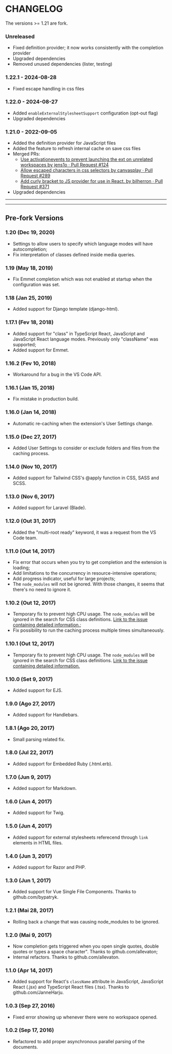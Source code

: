 # CHANGELOG

The versions >= 1.21 are fork.

### Unreleased

* Fixed definition provider; it now works consistently with the completion provider
* Upgraded dependencies
* Removed unused dependencies (lister, testing)

### 1.22.1 - 2024-08-28

* Fixed escape handling in css files

### 1.22.0 - 2024-08-27

* Added `enableExternalStylesheetSupport` configuration (opt-out flag)
* Upgraded dependencies

### 1.21.0 - 2022-09-05

* Added the definition provider for JavaScript files
* Added the feature to refresh internal cache on save css files
* Merged PRs:
    * [Use activationevents to prevent launching the ext on unrelated workspaces by jens1o · Pull Request #124](https://github.com/zignd/HTML-CSS-Class-Completion/pull/124)
    * [Allow escaped characters in css selectors by canvasplay · Pull Request #289](https://github.com/zignd/HTML-CSS-Class-Completion/pull/289)
    * [Add curly bracket to JS provider for use in React. by bilherron · Pull Request #371](https://github.com/zignd/HTML-CSS-Class-Completion/pull/371)
* Upgraded dependencies

----
----

## Pre-fork Versions

### 1.20 (Dec 19, 2020)
* Settings to allow users to specify which language modes will have autocompletion;
* Fix interpretation of classes defined inside media queries.

### 1.19 (May 18, 2019)
* Fix Emmet completion which was not enabled at startup when the configuration was set.

### 1.18 (Jan 25, 2019)
* Added support for Django template (django-html).

### 1.17.1 (Fev 18, 2018)
* Added support for "class" in TypeScript React, JavaScript and JavaScript React language modes. Previously only "className" was supported;
* Added support for Emmet.

### 1.16.2 (Fev 10, 2018)
* Workaround for a bug in the VS Code API.

### 1.16.1 (Jan 15, 2018)
* Fix mistake in production build.

### 1.16.0 (Jan 14, 2018)
* Automatic re-caching when the extension's User Settings change.

### 1.15.0 (Dec 27, 2017)
* Added User Settings to consider or exclude folders and files from the caching process.

### 1.14.0 (Nov 10, 2017)
* Added support for Tailwind CSS's @apply function in CSS, SASS and SCSS.

### 1.13.0 (Nov 6, 2017)
* Added support for Laravel (Blade).

### 1.12.0 (Out 31, 2017)
* Added the "multi-root ready" keyword, it was a request from the VS Code team.

### 1.11.0 (Out 14, 2017)
* Fix error that occurs when you try to get completion and the extension is loading;
* Add limitations to the concurrency in resource-intensive operations;
* Add progress indicator, useful for large projects;
* The `node_modules` will not be ignored. With those changes, it seems that there's no need to ignore it.

### 1.10.2 (Out 12, 2017)
* Temporary fix to prevent high CPU usage. The `node_modules` will be ignored in the search for CSS class definitions. [Link to the issue containing detailed information.](https://github.com/Microsoft/vscode/issues/35996);
* Fix possibility to run the caching process multiple times simultaneously.

### 1.10.1 (Out 12, 2017)
* Temporary fix to prevent high CPU usage. The `node_modules` will be ignored in the search for CSS class definitions. [Link to the issue containing detailed information.](https://github.com/Microsoft/vscode/issues/35996)

### 1.10.0 (Set 9, 2017)
* Added support for EJS.

### 1.9.0 (Ago 27, 2017)
* Added support for Handlebars.

### 1.8.1 (Ago 20, 2017)
* Small parsing related fix.

### 1.8.0 (Jul 22, 2017)
* Added support for Embedded Ruby (.html.erb).

### 1.7.0 (Jun 9, 2017)
* Added support for Markdown.

### 1.6.0 (Jun 4, 2017)
* Added support for Twig.

### 1.5.0 (Jun 4, 2017)
* Added support for external stylesheets referecend through `link` elements in HTML files.

### 1.4.0 (Jun 3, 2017)
* Added support for Razor and PHP.

### 1.3.0 (Jun 1, 2017)
* Added support for Vue Single File Components. Thanks to github.com/bypatryk.

### 1.2.1 (Mai 28, 2017)
* Rolling back a change that was causing node_modules to be ignored.

### 1.2.0 (Mai 9, 2017)
* Now completion gets triggered when you open single quotes, double quotes or types a space character". Thanks to github.com/allevaton;
* Internal refactors. Thanks to github.com/allevaton.

### 1.1.0 (Apr 14, 2017)
* Added support for React's `className` attribute in JavaScript, JavaScript React (.jsx) and TypeScript React files (.tsx). Thanks to github.com/JanneHarju.

### 1.0.3 (Sep 27, 2016)
* Fixed error showing up whenever there were no workspace opened.

### 1.0.2 (Sep 17, 2016)
* Refactored to add proper asynchronous parallel parsing of the documents.
